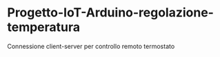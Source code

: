 # Progetto-IoT-Arduino-regolazione-temperatura
Connessione client-server per controllo remoto termostato
